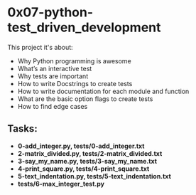 # 0x07-python-test_driven_development

This project it's about:

- Why Python programming is awesome
- What’s an interactive test
- Why tests are important
- How to write Docstrings to create tests
- How to write documentation for each module and function
- What are the basic option flags to create tests
- How to find edge cases

## Tasks:

- **0-add_integer.py, tests/0-add_integer.txt**
- **2-matrix_divided.py, tests/2-matrix_divided.txt**
- **3-say_my_name.py, tests/3-say_my_name.txt**
- **4-print_square.py, tests/4-print_square.txt**
- **5-text_indentation.py, tests/5-text_indentation.txt**
- **tests/6-max_integer_test.py**
